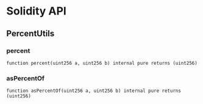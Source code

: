 # Solidity API

## PercentUtils

### percent

```solidity
function percent(uint256 a, uint256 b) internal pure returns (uint256)
```

### asPercentOf

```solidity
function asPercentOf(uint256 a, uint256 b) internal pure returns (uint256)
```

